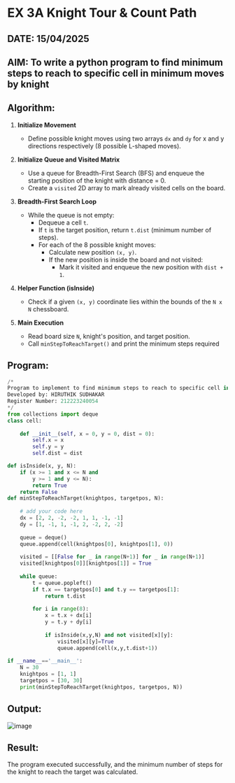 # EX 3A Knight Tour & Count Path
## DATE: 15/04/2025
## AIM: To write a python program to find minimum steps to reach to specific cell in minimum moves by knight


## Algorithm:

1. **Initialize Movement**  
   - Define possible knight moves using two arrays `dx` and `dy` for x and y directions respectively (8 possible L-shaped moves).

2. **Initialize Queue and Visited Matrix**  
   - Use a queue for Breadth-First Search (BFS) and enqueue the starting position of the knight with distance = 0.
   - Create a `visited` 2D array to mark already visited cells on the board.

3. **Breadth-First Search Loop**  
   - While the queue is not empty:
     - Dequeue a cell `t`.
     - If `t` is the target position, return `t.dist` (minimum number of steps).
     - For each of the 8 possible knight moves:
       - Calculate new position `(x, y)`.
       - If the new position is inside the board and not visited:
         - Mark it visited and enqueue the new position with `dist + 1`.

4. **Helper Function (isInside)**  
   - Check if a given `(x, y)` coordinate lies within the bounds of the `N x N` chessboard.

5. **Main Execution**  
   - Read board size `N`, knight's position, and target position.
   - Call `minStepToReachTarget()` and print the minimum steps required
     
## Program:
```python
/*
Program to implement to find minimum steps to reach to specific cell in minimum moves by knight.
Developed by: HIRUTHIK SUDHAKAR
Register Number: 212223240054
*/
from collections import deque
class cell:
     
    def __init__(self, x = 0, y = 0, dist = 0):
        self.x = x
        self.y = y
        self.dist = dist

def isInside(x, y, N):
    if (x >= 1 and x <= N and
        y >= 1 and y <= N):
        return True
    return False
def minStepToReachTarget(knightpos, targetpos, N):
     
    # add your code here
    dx = [2, 2, -2, -2, 1, 1, -1, -1]
    dy = [1, -1, 1, -1, 2, -2, 2, -2]
    
    queue = deque()
    queue.append(cell(knightpos[0], knightpos[1], 0))
    
    visited = [[False for _ in range(N+1)] for _ in range(N+1)]
    visited[knightpos[0]][knightpos[1]] = True
    
    while queue:
        t = queue.popleft()
        if t.x == targetpos[0] and t.y == targetpos[1]:
            return t.dist
            
        for i in range(8):
            x = t.x + dx[i]
            y = t.y + dy[i]
            
            if isInside(x,y,N) and not visited[x][y]:
                visited[x][y]=True
                queue.append(cell(x,y,t.dist+1))
    
if __name__=='__main__':
    N = 30
    knightpos = [1, 1]
    targetpos = [30, 30]
    print(minStepToReachTarget(knightpos, targetpos, N))
```

## Output:

![image](https://github.com/user-attachments/assets/d7edbe05-473d-411a-b816-a4e1475d16e5)


## Result:
The program executed successfully, and the minimum number of steps for the knight to reach the target was calculated.
